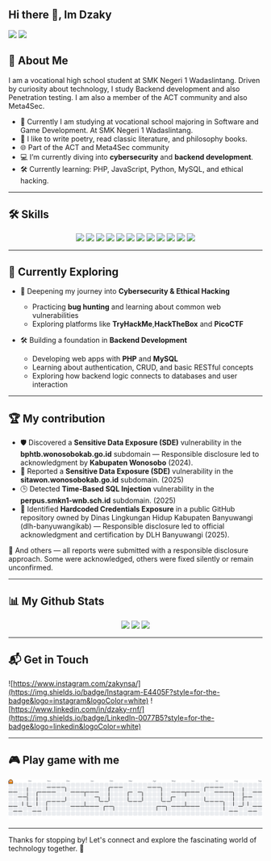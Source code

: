 ## Hi there 👋, Im Dzaky

<p>
  <img src="https://media4.giphy.com/media/v1.Y2lkPTc5MGI3NjExM3FwNGI0amV1bXlnZHhvMnlrZW1zNzJsZTR3d3VlYzMzMW5zeDMwYyZlcD12MV9pbnRlcm5hbF9naWZfYnlfaWQmY3Q9Zw/GRanCKIU5KoXSnVloU/giphy.gif" width="49%" />
  <img src="https://media.giphy.com/media/v1.Y2lkPTc5MGI3NjExemthNTV2OGZweGJqaTBxNjA5Y3BjMWxxOGdxaHMyOHZoMGt3c2FldCZlcD12MV9naWZzX3NlYXJjaCZjdD1n/B3FXO4TxHOYfUWjJms/giphy.gif" width="49%" />
</p>

## 🚀 About Me

I am a vocational high school student at SMK Negeri 1 Wadaslintang. Driven by curiosity about technology, I study Backend development and also Penetration testing. I am also a member of the ACT community and also Meta4Sec.

- 🔭 Currently I am studying at vocational school majoring in Software and Game Development. At SMK Negeri 1 Wadaslintang.
- 📝 I like to write poetry, read classic literature, and philosophy books.
- 🌐 Part of the ACT and Meta4Sec community
- 💻 I’m currently diving into **cybersecurity** and **backend development**.
- 🛠️ Currently learning: PHP, JavaScript, Python, MySQL, and ethical hacking.

---

## 🛠️ Skills
<div align="center">
  <img src="https://img.shields.io/badge/burpsuite-FF6633?style=for-the-badge&logo=burpsuite&logoColor=white"/>
  <img src="https://img.shields.io/badge/metasploit-2596CD?style=for-the-badge&logo=metasploit&logoColor=white" />
  <img src="https://img.shields.io/badge/MySQL-005C84?style=for-the-badge&logo=mysql&logoColor=white" />
  <img src="https://img.shields.io/badge/VSCode-0078D4?style=for-the-badge&logo=visual%20studio%20code&logoColor=white" />
  <img src="https://img.shields.io/badge/HTML5-E34F26?style=for-the-badge&logo=html5&logoColor=white" />
  <img src="https://img.shields.io/badge/PHP-777BB4?style=for-the-badge&logo=php&logoColor=white" />
  <img src="https://img.shields.io/badge/Python-FFD43B?style=for-the-badge&logo=python&logoColor=blue" />
  <img src="https://img.shields.io/badge/Kali_Linux-557C94?style=for-the-badge&logo=kali-linux&logoColor=white" />
  <img src="https://img.shields.io/badge/Ubuntu-E95420?style=for-the-badge&logo=ubuntu&logoColor=white" />
  <img src="https://img.shields.io/badge/Windows-0078D6?style=for-the-badge&logo=windows&logoColor=white" />
  <img src="https://img.shields.io/badge/TryHackMe-212C42?style=for-the-badge&logo=TryHackMe&logoColor=white" />
  <img src="https://img.shields.io/badge/Wireshark-1679A7?style=for-the-badge&logo=Wireshark&logoColor=white" />
</div>

---

## 🌱 Currently Exploring

- 🔐 Deepening my journey into **Cybersecurity & Ethical Hacking**  
  - Practicing **bug hunting** and learning about common web vulnerabilities    
  - Exploring platforms like **TryHackMe**,**HackTheBox** and **PicoCTF**

- 🛠️ Building a foundation in **Backend Development**  
  - Developing web apps with **PHP** and **MySQL**  
  - Learning about authentication, CRUD, and basic RESTful concepts  
  - Exploring how backend logic connects to databases and user interaction

---

 ## 🏆 My contribution 
- 🛡️ Discovered a **Sensitive Data Exposure (SDE)** vulnerability in the **bphtb.wonosobokab.go.id** subdomain — Responsible disclosure led to acknowledgment by **Kabupaten Wonosobo** (2024).
- 📄 Reported a **Sensitive Data Exposure (SDE)** vulnerability in the **sitawon.wonosobokab.go.id** subdomain. (2025)
- 🕒 Detected **Time-Based SQL Injection** vulnerability in the **perpus.smkn1-wnb.sch.id** subdomain. (2025)
- 🔑 Identified **Hardcoded Credentials Exposure** in a public GitHub repository owned by Dinas Lingkungan Hidup Kabupaten Banyuwangi (dlh-banyuwangikab) — Responsible disclosure led to official acknowledgment and certification by DLH Banyuwangi (2025).

📝 And others — all reports were submitted with a responsible disclosure approach. Some were acknowledged, others were fixed silently or remain unconfirmed.

---

## 📊 My Github Stats
<div align="center">
  <img src="https://github-readme-stats.vercel.app/api?username=KyzaaDev&hide=contribs,prs&show_icons=true&theme=omni" height="150"/>
  <img src="https://nirzak-streak-stats.vercel.app/?user=KyzaaDev&theme=omni&hide_border=false" height="150"/>
  <img src="https://github-readme-stats.vercel.app/api/top-langs/?username=KyzaaDev&theme=omni&hide_border=false&include_all_commits=false&count_private=false&layout=compact" height="150"/>
</div>

---

## 📬 Get in Touch
![https://www.instagram.com/zakynsa/](https://img.shields.io/badge/Instagram-E4405F?style=for-the-badge&logo=instagram&logoColor=white) ![https://www.linkedin.com/in/dzaky-rnf/](https://img.shields.io/badge/LinkedIn-0077B5?style=for-the-badge&logo=linkedin&logoColor=white)

---

## 🎮 Play game with me
<picture>
  <source media="(prefers-color-scheme: dark)" srcset="https://raw.githubusercontent.com/KyzaaDev/KyzaaDev/output/pacman-contribution-graph-dark.svg">
  <source media="(prefers-color-scheme: light)" srcset="https://raw.githubusercontent.com/KyzaaDev/KyzaaDev/output/pacman-contribution-graph.svg">
  <img alt="pacman contribution graph" src="https://raw.githubusercontent.com/KyzaaDev/KyzaaDev/output/pacman-contribution-graph.svg">
</picture>

---

Thanks for stopping by! Let's connect and explore the fascinating world of technology together. 🚀

